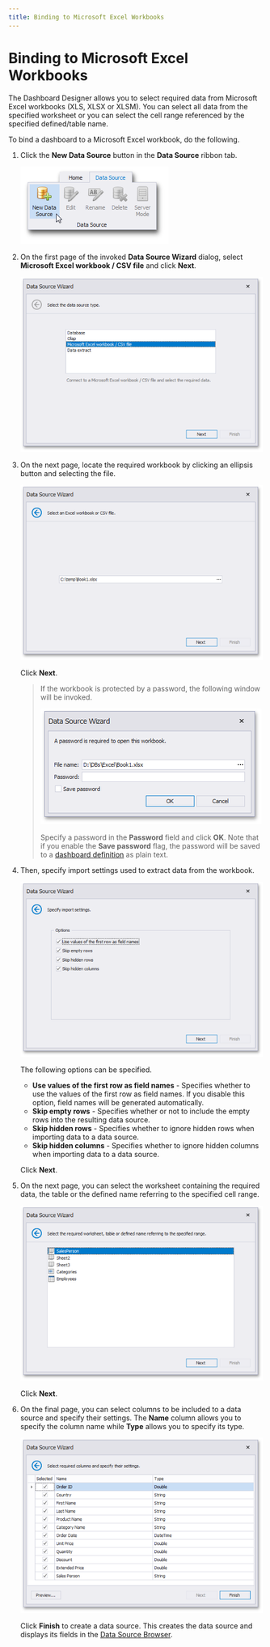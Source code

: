 ```yaml
---
title: Binding to Microsoft Excel Workbooks
---
```

# Binding to Microsoft Excel Workbooks
The Dashboard Designer allows you to select required data from Microsoft Excel workbooks (XLS, XLSX or XLSM). You can select all data from the specified worksheet or you can select the cell range referenced by the specified defined/table name.

To bind a dashboard to a Microsoft Excel workbook, do the following.
1. Click the **New Data Source** button in the **Data Source** ribbon tab.
	
	![DataBinding_NewDataSource](../../../images/img18472.png)
2. On the first page of the invoked **Data Source Wizard** dialog, select **Microsoft Excel workbook / CSV file** and click **Next**.
	
	![DataSourceWizard_DataSourceType_Excel](../../../images/img120681.png)
3. On the next page, locate the required workbook by clicking an ellipsis button and selecting the file.
	
	![DataSourceWizard_SelectExcelFile](../../../images/img120058.png)
	
	Click **Next**.
	
	> If the workbook is protected by a password, the following window will be invoked.
	> 
	> ![DataSourceWizard_ProtectedExcelWorkbook](../../../images/img121200.png)
	> 
	> Specify a password in the **Password** field and click **OK**. Note that if you enable the **Save password** flag, the password will be saved to a [dashboard definition](../saving-a-dashboard.md) as plain text.
4. Then, specify import settings used to extract data from the workbook.
	
	![DataSourceWizard_SpecifyImportSettings](../../../images/img120059.png)
	
	The following options can be specified.
	* **Use values of the first row as field names** - Specifies whether to use the values of the first row as field names. If you disable this option, field names will be generated automatically.
	* **Skip empty rows** - Specifies whether or not to include the empty rows into the resulting data source.
	* **Skip hidden rows** - Specifies whether to ignore hidden rows when importing data to a data source.
	* **Skip hidden columns** - Specifies whether to ignore hidden columns when importing data to a data source.
	
	Click **Next**.
5. On the next page, you can select the worksheet containing the required data, the table or the defined name referring to the specified cell range.
	
	![DataSourceWizard_SelectDefinedName](../../../images/img120060.png)
	
	Click **Next**.
6. On the final page, you can select columns to be included to a data source and specify their settings. The **Name** column allows you to specify the column name while **Type** allows you to specify its type.
	
	![DataSourceWizard_SpecifyColumnSettings](../../../images/img120061.png)
	
	Click **Finish** to create a data source. This creates the data source and displays its fields in the [Data Source Browser](../ui-elements/data-source-browser.md).